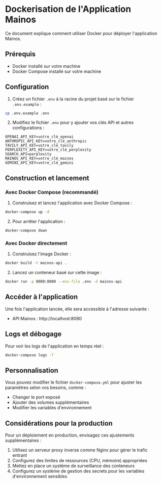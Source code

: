 # Dockerisation de l'Application Mainos

Ce document explique comment utiliser Docker pour déployer l'application Mainos.

## Prérequis

- Docker installé sur votre machine
- Docker Compose installé sur votre machine

## Configuration

1. Créez un fichier `.env` à la racine du projet basé sur le fichier `.env.example` :

```bash
cp .env.example .env
```

2. Modifiez le fichier `.env` pour y ajouter vos clés API et autres configurations :

```
OPENAI_API_KEY=votre_clé_openai
ANTHROPIC_API_KEY=votre_clé_anthropic
TAVILY_API_KEY=votre_clé_tavily
PERPLEXITY_API_KEY=votre_clé_perplexity
SEARCH_API=perplexity
MAINOS_API_KEY=votre_clé_mainos
GEMINI_API_KEY=votre_clé_gemini
```

## Construction et lancement

### Avec Docker Compose (recommandé)

1. Construisez et lancez l'application avec Docker Compose :

```bash
docker-compose up -d
```

2. Pour arrêter l'application :

```bash
docker-compose down
```

### Avec Docker directement

1. Construisez l'image Docker :

```bash
docker build -t mainos-api .
```

2. Lancez un conteneur basé sur cette image :

```bash
docker run -p 8080:8080 --env-file .env -d mainos-api
```

## Accéder à l'application

Une fois l'application lancée, elle sera accessible à l'adresse suivante :

- API Mainos : http://localhost:8080

## Logs et débogage

Pour voir les logs de l'application en temps réel :

```bash
docker-compose logs -f
```

## Personnalisation

Vous pouvez modifier le fichier `docker-compose.yml` pour ajuster les paramètres selon vos besoins, comme :
- Changer le port exposé
- Ajouter des volumes supplémentaires
- Modifier les variables d'environnement

## Considérations pour la production

Pour un déploiement en production, envisagez ces ajustements supplémentaires :

1. Utilisez un serveur proxy inverse comme Nginx pour gérer le trafic entrant
2. Configurez des limites de ressources (CPU, mémoire) appropriées
3. Mettez en place un système de surveillance des conteneurs
4. Configurez un système de gestion des secrets pour les variables d'environnement sensibles 
